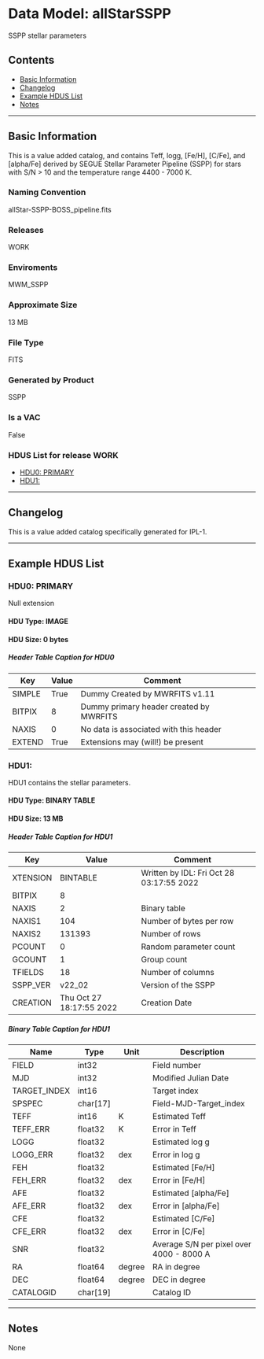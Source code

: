 # Data Model: allStarSSPP


SSPP stellar parameters


## Contents
- [Basic Information](#basic-information)
- [Changelog](#changelog)
- [Example HDUS List](#example-hdus-list)
- [Notes](#notes)

---

## Basic Information
This is a value added catalog, and contains Teff, logg, [Fe/H], [C/Fe], and [alpha/Fe] derived by SEGUE Stellar Parameter Pipeline (SSPP) for stars with S/N > 10 and the temperature range 4400 - 7000 K.

### Naming Convention
allStar-SSPP-BOSS_pipeline.fits

### Releases
WORK

### Enviroments
MWM_SSPP

### Approximate Size
13 MB

### File Type
FITS

### Generated by Product
SSPP

### Is a VAC
False

### HDUS List for release WORK
  - [HDU0: PRIMARY](#hdu0-primary)
  - [HDU1: ](#hdu1-)

---

## Changelog
This is a value added catalog specifically generated for IPL-1.

---
## Example HDUS List

### HDU0: PRIMARY
Null extension

#### HDU Type: IMAGE
#### HDU Size:  0 bytes

##### Header Table Caption for HDU0
Key | Value | Comment | |
| --- | --- | --- | --- |
| SIMPLE | True | Dummy Created by MWRFITS v1.11 |
| BITPIX | 8 | Dummy primary header created by MWRFITS |
| NAXIS | 0 | No data is associated with this header |
| EXTEND | True | Extensions may (will!) be present |



### HDU1: 
HDU1 contains the stellar parameters.

#### HDU Type: BINARY TABLE
#### HDU Size:  13 MB

##### Header Table Caption for HDU1
Key | Value | Comment | |
| --- | --- | --- | --- |
| XTENSION | BINTABLE | Written by IDL:  Fri Oct 28 03:17:55 2022 |
| BITPIX | 8 |  |
| NAXIS | 2 | Binary table |
| NAXIS1 | 104 | Number of bytes per row |
| NAXIS2 | 131393 | Number of rows |
| PCOUNT | 0 | Random parameter count |
| GCOUNT | 1 | Group count |
| TFIELDS | 18 | Number of columns |
| SSPP_VER | v22_02 | Version of the SSPP |
| CREATION | Thu Oct 27 18:17:55 2022 | Creation Date |

##### Binary Table Caption for HDU1
Name | Type | Unit | Description |
| --- | --- | --- | --- |
 | FIELD | int32 |  | Field number |
 | MJD | int32 |  | Modified Julian Date |
 | TARGET_INDEX | int16 |  | Target index |
 | SPSPEC | char[17] |  | Field-MJD-Target_index |
 | TEFF | int16 | K | Estimated Teff |
 | TEFF_ERR | float32 | K | Error in Teff |
 | LOGG | float32 |  | Estimated log g |
 | LOGG_ERR | float32 | dex | Error in log g |
 | FEH | float32 |  | Estimated [Fe/H] |
 | FEH_ERR | float32 | dex | Error in [Fe/H] |
 | AFE | float32 |  | Estimated [alpha/Fe] |
 | AFE_ERR | float32 | dex | Error in [alpha/Fe] |
 | CFE | float32 |  | Estimated [C/Fe] |
 | CFE_ERR | float32 | dex | Error in [C/Fe] |
 | SNR | float32 |  | Average S/N per pixel over 4000 - 8000 A |
 | RA | float64 | degree | RA in degree |
 | DEC | float64 | degree | DEC in degree |
 | CATALOGID | char[19] |  | Catalog ID |



---
## Notes
None